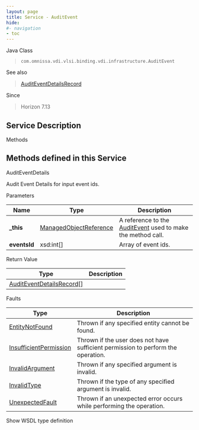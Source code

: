```yaml
---
layout: page
title: Service - AuditEvent
hide:
#- navigation
- toc
---
```








Java Class
> `com.omnissa.vdi.vlsi.binding.vdi.infrastructure.AuditEvent`

See also
> [AuditEventDetailsRecord](vdi.infrastructure.AuditEvent.AuditEventDetailsRecord.md)

Since
> Horizon 7.13





## Service Description

Methods

Methods defined in this Service
---
AuditEventDetails




Audit Event Details for input event ids.

Parameters

Name| Type| Description
---|---|---
**_this**| [ManagedObjectReference](vmodl.ManagedObjectReference.md)|  A reference to the [AuditEvent](vdi.infrastructure.AuditEvent.md) used to make the method call.
**eventsId**|  xsd:int[]|  Array of event ids.




Return Value

Type |  Description
---|---
[AuditEventDetailsRecord[]](vdi.infrastructure.AuditEvent.AuditEventDetailsRecord.md)|



Faults

Type |  Description
---|---
[EntityNotFound](vdi.fault.EntityNotFound.md)| Thrown if any specified entity cannot be found.
[InsufficientPermission](vdi.fault.InsufficientPermission.md)| Thrown if the user does not have sufficient permission to perform the operation.
[InvalidArgument](vdi.fault.InvalidArgument.md)| Thrown if any specified argument is invalid.
[InvalidType](vdi.fault.InvalidType.md)| Thrown if the type of any specified argument is invalid.
[UnexpectedFault](vdi.fault.UnexpectedFault.md)| Thrown if an unexpected error occurs while performing the operation.

Show WSDL type definition












 
